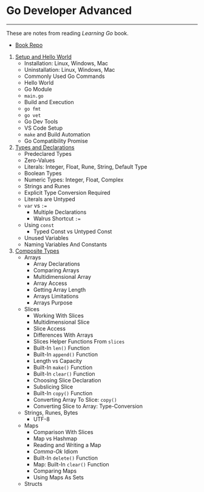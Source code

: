 # Go Developer Advanced

---

These are notes from reading *Learning Go* book.

- [Book Repo](https://github.com/learning-go-book-2e)

1. [Setup and Hello World](./01-Setup-And-Hello-World/)
   - Installation: Linux, Windows, Mac
   - Uninstallation: Linux, Windows, Mac
   - Commonly Used Go Commands
   - Hello World
   - Go Module
   - `main.go`
   - Build and Execution
   - `go fmt`
   - `go vet`
   - Go Dev Tools
   - VS Code Setup
   - `make` and Build Automation
   - Go Compatibility Promise
2. [Types and Declarations](./02-Types-And-Declarations/)
   - Predeclared Types
   - Zero-Values
   - Literals: Integer, Float, Rune, String, Default Type
   - Boolean Types
   - Numeric Types: Integer, Float, Complex
   - Strings and Runes
   - Explicit Type Conversion Required
   - Literals are Untyped
   - `var` vs `:=`
     - Multiple Declarations
     - Walrus Shortcut `:=`
   - Using `const`
     - Typed Const vs Untyped Const
   - Unused Variables
   - Naming Variables And Constants
3. [Composite Types](./03-Composite-Types/)
   - Arrays
     - Array Declarations
     - Comparing Arrays
     - Multidimensional Array
     - Array Access
     - Getting Array Length
     - Arrays Limitations
     - Arrays Purpose
   - Slices
     - Working With Slices
     - Multidimensional Slice
     - Slice Access
     - Differences With Arrays
     - Slices Helper Functions From `slices`
     - Built-In `len()` Function
     - Built-In `append()` Function
     - Length vs Capacity
     - Built-In `make()` Function
     - Built-In `clear()` Function
     - Choosing Slice Declaration
     - Subslicing Slice
     - Built-In `copy()` Function
     - Converting Array To Slice: `copy()`
     - Converting Slice to Array: Type-Conversion
   - Strings, Runes, Bytes
     - UTF-8
   - Maps
     - Comparison With Slices
     - Map vs Hashmap
     - Reading and Writing a Map
     - *Comma-Ok* Idiom
     - Built-In `delete()` Function
     - Map: Built-In `clear()` Function
     - Comparing Maps
     - Using Maps As Sets
   - Structs
